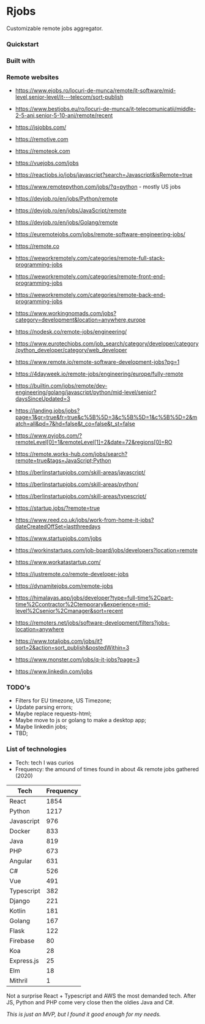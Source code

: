 # Rjobs

Customizable remote jobs aggregator.

### Quickstart



### Built with



### Remote websites

- https://www.ejobs.ro/locuri-de-munca/remote/it-software/mid-level,senior-level/it---telecom/sort-publish
- https://www.bestjobs.eu/ro/locuri-de-munca/it-telecomunicatii/middle-2-5-ani,senior-5-10-ani/remote/recent
- https://jsjobbs.com/
- https://remotive.com
- https://remoteok.com
- https://vuejobs.com/jobs
- https://reactjobs.io/jobs/javascript?search=Javascript&isRemote=true
- https://www.remotepython.com/jobs/?q=python - mostly US jobs
- https://devjob.ro/en/jobs/Python/remote
- https://devjob.ro/en/jobs/JavaScript/remote
- https://devjob.ro/en/jobs/Golang/remote
- https://euremotejobs.com/jobs/remote-software-engineering-jobs/
- https://remote.co
- https://weworkremotely.com/categories/remote-full-stack-programming-jobs
- https://weworkremotely.com/categories/remote-front-end-programming-jobs
- https://weworkremotely.com/categories/remote-back-end-programming-jobs
- https://www.workingnomads.com/jobs?category=development&location=anywhere,europe
- https://nodesk.co/remote-jobs/engineering/
- https://www.eurotechjobs.com/job_search/category/developer/category/python_developer/category/web_developer
- https://www.remote.io/remote-software-development-jobs?pg=1
- https://4dayweek.io/remote-jobs/engineering/europe/fully-remote
- https://builtin.com/jobs/remote/dev-engineering/golang/javascript/python/mid-level/senior?daysSinceUpdated=3
- https://landing.jobs/jobs?page=1&gr=true&fr=true&c%5B%5D=3&c%5B%5D=1&c%5B%5D=2&match=all&pd=7&hd=false&t_co=false&t_st=false
- https://www.pyjobs.com/?remoteLevel[0]=1&remoteLevel[1]=2&date=72&regions[0]=RO
- https://remote.works-hub.com/jobs/search?remote=true&tags=JavaScript;Python
- https://berlinstartupjobs.com/skill-areas/javascript/
- https://berlinstartupjobs.com/skill-areas/python/
- https://berlinstartupjobs.com/skill-areas/typescript/
- https://startup.jobs/?remote=true
- https://www.reed.co.uk/jobs/work-from-home-it-jobs?dateCreatedOffSet=lastthreedays
- https://www.startupjobs.com/jobs
- https://workinstartups.com/job-board/jobs/developers?location=remote
- https://www.workatastartup.com/
- https://justremote.co/remote-developer-jobs

- https://dynamitejobs.com/remote-jobs
- https://himalayas.app/jobs/developer?type=full-time%2Cpart-time%2Ccontractor%2Ctemporary&experience=mid-level%2Csenior%2Cmanager&sort=recent
- https://remoters.net/jobs/software-development/filters?jobs-location=anywhere
- https://www.totaljobs.com/jobs/it?sort=2&action=sort_publish&postedWithin=3
- https://www.monster.com/jobs/q-it-jobs?page=3
- https://www.linkedin.com/jobs




### TODO's

- Filters for EU timezone, US Timezone;
- Update parsing errors;
- Maybe replace requests-html;
- Maybe move to js or golang to make a desktop app;
- Maybe linkedin jobs;
- TBD;



### List of technologies

- Tech: tech I was curios 
- Frequency: the amound of times found in about 4k remote jobs gathered (2020)

| Tech       | Frequency | 
|------------|-----------| 
| React      | 1854      | 
| Python     | 1217      | 
| Javascript | 976       | 
| Docker     | 833       | 
| Java       | 819       | 
| PHP        | 673       | 
| Angular    | 631       | 
| C#         | 526       | 
| Vue        | 491       | 
| Typescript | 382       | 
| Django     | 221       | 
| Kotlin     | 181       | 
| Golang     | 167       | 
| Flask      | 122       | 
| Firebase   | 80        | 
| Koa        | 28        | 
| Express.js | 25        | 
| Elm        | 18        | 
| Mithril    | 1         | 


Not a surprise React + Typescript and AWS the most demanded tech.
After JS, Python and PHP come very close then the oldies Java and C#. 


*This is just an MVP, but I found it good enough for my needs.*
